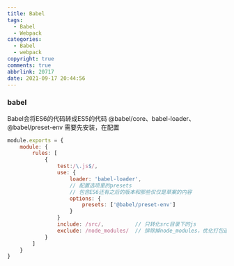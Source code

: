 ```yaml
---
title: Babel
tags:
  - Babel
  - Webpack
categories:
  - Babel
  - webpack
copyright: true
comments: true
abbrlink: 20717
date: 2021-09-17 20:44:56
---
```



### babel
Babel会将ES6的代码转成ES5的代码
@babel/core、babel-loader、@babel/preset-env
需要先安装，在配置

```javascript
module.exports = {
    module: {
        rules: [
            {
                test:/\.js$/,
                use: {
                    loader: 'babel-loader',
                    // 配置选项里的presets
                    // 包含ES6还有之后的版本和那些仅仅是草案的内容
                    options: {
                        presets: ['@babel/preset-env']
                    }
                }
                include: /src/,          // 只转化src目录下的js
                exclude: /node_modules/  // 排除掉node_modules，优化打包速度
            }
        ]
    }
}

```